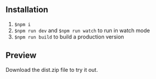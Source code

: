 ## Installation

1.  `$npm i`
2.  `$npm run dev` and `$npm run watch` to run in watch mode
2.  `$npm run build` to build a production version

## Preview

Download the dist.zip file to try it out. 
